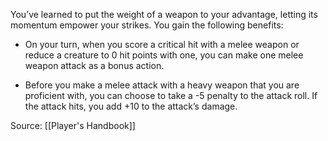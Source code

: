 You’ve learned to put the weight of a weapon to your advantage, letting its momentum empower your strikes. You gain the following benefits:

-   On your turn, when you score a critical hit with a melee weapon or reduce a creature to 0 hit points with one, you can make one melee weapon attack as a bonus action.

-   Before you make a melee attack with a heavy weapon that you are proficient with, you can choose to take a -5 penalty to the attack roll. If the attack hits, you add +10 to the attack’s damage.

Source: [[Player's Handbook]]